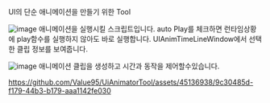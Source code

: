 UI의 단순 애니메이션을 만들기 위한 Tool

![image](https://github.com/Value95/UiAnimatorTool/assets/45136938/0b641b07-ecee-44ca-8cb8-bdb9f81d884f)
애니메이션을 실행시킬 스크립트입니다.
auto Play를 체크하면 런타임상황에 play함수를 실행하지 않아도 바로 실행합니다.
UIAnimTimeLineWindow에서 선택한 클립 정보를 보여줍니다.

![image](https://github.com/Value95/UiAnimatorTool/assets/45136938/30b99f13-84a4-45d8-baf8-276cac9b80d0)
애니메이션 클립을 생성하고 시간과 동작을 제어할수있습니다.



https://github.com/Value95/UiAnimatorTool/assets/45136938/9c30485d-f179-44b3-b179-aaa1142fe030

